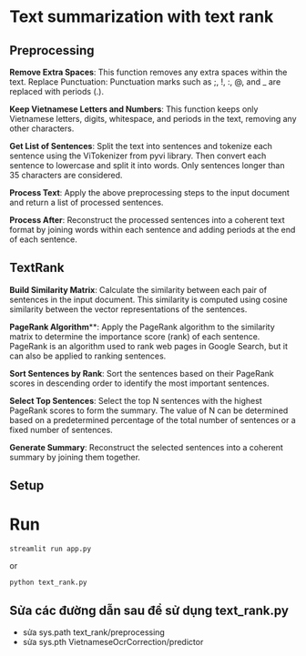 # Text summarization with text rank

## Preprocessing

**Remove Extra Spaces**: This function removes any extra spaces within the text.
Replace Punctuation: Punctuation marks such as ;, !, :, @, and _ are replaced with periods (.).

**Keep Vietnamese Letters and Numbers**: This function keeps only Vietnamese letters, digits, whitespace, and periods in the text, removing any other characters.

**Get List of Sentences**: Split the text into sentences and tokenize each sentence using the ViTokenizer from pyvi library. Then convert each sentence to lowercase and split it into words. Only sentences longer than 35 characters are considered.

**Process Text**: Apply the above preprocessing steps to the input document and return a list of processed sentences.

**Process After**: Reconstruct the processed sentences into a coherent text format by joining words within each sentence and adding periods at the end of each sentence.


## TextRank

**Build Similarity Matrix**: Calculate the similarity between each pair of sentences in the input document. This similarity is computed using cosine similarity between the vector representations of the sentences.

**PageRank Algorithm****: Apply the PageRank algorithm to the similarity matrix to determine the importance score (rank) of each sentence. PageRank is an algorithm used to rank web pages in Google Search, but it can also be applied to ranking sentences.

**Sort Sentences by Rank**: Sort the sentences based on their PageRank scores in descending order to identify the most important sentences.

**Select Top Sentences**: Select the top N sentences with the highest PageRank scores to form the summary. The value of N can be determined based on a predetermined percentage of the total number of sentences or a fixed number of sentences.

**Generate Summary**: Reconstruct the selected sentences into a coherent summary by joining them together.

## Setup

# Run

```
streamlit run app.py
```

or

```
python text_rank.py
```


## Sửa các đường dẫn sau để sử dụng text_rank.py
- sửa sys.path text_rank/preprocessing
- sửa sys.pth VietnameseOcrCorrection/predictor
